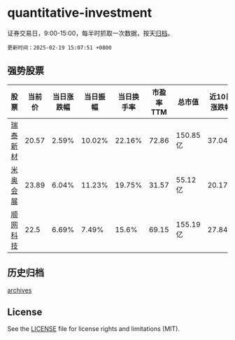 # quantitative-investment

证券交易日，9:00-15:00，每半时抓取一次数据，按天[归档](archives)。

`更新时间：2025-02-19 15:07:51 +0800`

## 强势股票

|股票|当前价|当日涨跌幅|当日振幅|当日换手率|市盈率TTM|总市值|近10日涨跌幅|
|----|----|----|----|----|----|----|----|
|[瑞泰新材](https://xueqiu.com/S/SZ301238)|20.57|2.59%|10.02%|22.16%|72.86|150.85亿|37.04%|
|[米奥会展](https://xueqiu.com/S/SZ300795)|23.89|6.04%|11.23%|19.75%|31.57|55.12亿|20.17%|
|[顺网科技](https://xueqiu.com/S/SZ300113)|22.5|6.69%|7.49%|15.6%|69.15|155.19亿|27.84%|

## 历史归档

[archives](archives)

## License

See the [LICENSE](LICENSE) file for license rights and limitations (MIT).